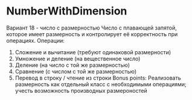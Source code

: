 # NumberWithDimension
Вариант 18 - число с размерностью
Число с плавающей запятой, которое имеет размерность и контролирует её корректность при операциях.
Операции:
1) Сложение и вычитание (требуют одинаковой размерности)
2) Умножение и деление (на вещественное число)
3) Деление (на число с той же размерностью)
4) Сравнение (с числом с той же размерностью)
5) Перевод в строку / чтение из строки
Bonus points: Реализовать размерность как отдельный класс с необходимыми операциями;
учесть возможность производных размероностей
